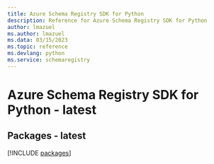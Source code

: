 ```yaml
---
title: Azure Schema Registry SDK for Python
description: Reference for Azure Schema Registry SDK for Python
author: lmazuel
ms.author: lmazuel
ms.data: 03/15/2023
ms.topic: reference
ms.devlang: python
ms.service: schemaregistry
---
```

# Azure Schema Registry SDK for Python - latest
## Packages - latest
[!INCLUDE [packages](schema-registry-index.md)]
